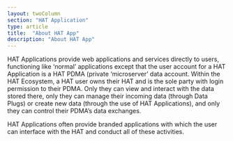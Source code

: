 ```yaml
---
layout: twoColumn
section: "HAT Application"
type: article
title:  "About HAT App"
description: "About HAT App"
---
```



HAT Applications provide web applications and services directly to users, functioning like ‘normal’ applications except that the user account for a HAT Application is a HAT PDMA (private ‘microserver’ data account. Within the HAT Ecosystem, a HAT user owns their HAT and is the sole party with login permission to their PDMA. Only they can view and interact with the data stored there, only they can manage their incoming data (through Data Plugs) or create new data (through the use of HAT Applications), and only they can control their PDMA’s data exchanges. 

HAT Applications often provide branded applications with which the user can interface with the HAT and conduct all of these activities.
